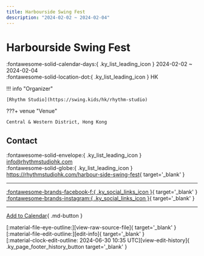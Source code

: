 ```yaml
---
title: Harbourside Swing Fest
description: "2024-02-02 ~ 2024-02-04"
---
```


# Harbourside Swing Fest 

:fontawesome-solid-calendar-days:{ .ky_list_leading_icon } 2024-02-02 ~ 2024-02-04  
:fontawesome-solid-location-dot:{ .ky_list_leading_icon } HK  

!!! info "Organizer"

    [Rhythm Studio](https://swing.kids/hk/rhythm-studio)  

???+ venue "Venue"

    Central & Western District, Hong Kong  

## Contact

:fontawesome-solid-envelope:{ .ky_list_leading_icon } <info@rhythmstudiohk.com>  
:fontawesome-solid-globe:{ .ky_list_leading_icon } <https://rhythmstudiohk.com/harbour-side-swing-fest>{ target='_blank' }  

---

 [:fontawesome-brands-facebook-f:{ .ky_social_links_icon }](https://www.facebook.com/profile.php?id=61551775018028){ target='_blank' } [:fontawesome-brands-instagram:{ .ky_social_links_icon }](https://instagram.com/HarboursideSwingFest){ target='_blank' }

---

[Add to Calendar](https://swing.news/ics/en/2024/hk/harbourside-swing-fest-2024.ics){ .md-button }

<div class="ky_page_footer" markdown>
<div class="ky_page_footer_trailing" markdown="span">
[:material-file-eye-outline:][view-raw-source-file]{ target='_blank' }
[:material-file-edit-outline:][edit-info]{ target='_blank' }
</div>
<div class="ky_page_footer_leading" markdown="span">
[:material-clock-edit-outline: 2024-06-30 10:35 UTC][view-edit-history]{ .ky_page_footer_history_button target='_blank' }
</div>
</div>

[view-raw-source-file]: https://github.com/swingdance/events/blob/main/2024/hk/harbourside-swing-fest-2024.json "View Raw Source File"
[edit-info]: https://github.com/swingdance/events/issues/new?assignees=&labels=update+event&projects=&template=03-update_entity.yml&title=%5B2024%2Fhk%5D%20Harbourside%20Swing%20Fest&region=hk&year=2024&id=harbourside-swing-fest-2024&name=Harbourside%20Swing%20Fest&org_id=rhythm-studio "Edit Info"

[view-edit-history]: https://github.com/swingdance/events/commits/main/2024/hk/harbourside-swing-fest-2024.json "View Edit History"
